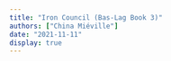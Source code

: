 ```yaml
---
title: "Iron Council (Bas-Lag Book 3)"
authors: ["China Miéville"]
date: "2021-11-11"
display: true
---
```


<!-- Your comments or review here -->

